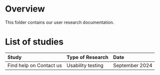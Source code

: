# Overview
This folder contains our user research documentation.

# List of studies
|Study|Type of Research|Date|
|:--|:--|:--|
|Find help on Contact us|Usability testing|September 2024|
